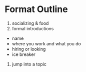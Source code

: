 # Format Outline

1. socializing & food
1. formal introductions
  * name
  * where you work and what you do
  * hiring or looking
  * ice breaker
1. jump into a topic
